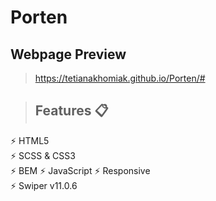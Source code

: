 # Porten

## Webpage Preview
> https://tetianakhomiak.github.io/Porten/#

> ## Features 📋
⚡️ HTML5                                                                                      
⚡️ SCSS & CSS3  
⚡️ BEM 
⚡️ JavaScript
⚡️ Responsive                                                                                                                                                
⚡️ Swiper v11.0.6
